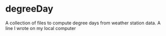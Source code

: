 # degreeDay
A collection of files to compute degree days from weather station data.
A line I wrote on my local computer
